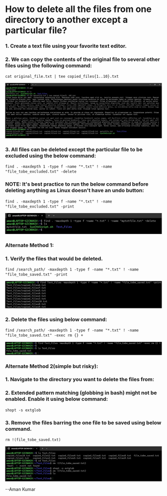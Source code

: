 # How to delete all the files from one directory to another except a particular file?

### 1. Create a text file using your favorite text editor.
### 2. We can copy the contents of the original file to several other files using the following command:
```
cat original_file.txt | tee copied_files{1..10}.txt 
```
![](https://github.com/amancs1422/Practice_Linux/blob/main/Images/Create_txt_file.jpg)<br>
### 3. All files can be deleted except the particular file to be excluded using the below command:
```
find . -maxdepth 1 -type f -name "*.txt" ! -name "file_tobe_excluded.txt" -delete
```
### NOTE: It's best practice to run the below command before deleting anything as Linux doesn't have an undo button:
```
find . -maxdepth 1 -type f -name "*.txt" ! -name "file_tobe_excluded.txt" -print
```
![](https://github.com/amancs1422/Practice_Linux/blob/main/Images/Del_files_excl_one.jpg)<br>
### Alternate Method 1:
### 1. Verify the files that would be deleted.
```
find /search_path/ -maxdepth 1 -type f -name "*.txt" ! -name "file_tobe_saved.txt" -print
```
![](https://github.com/amancs1422/Practice_Linux/blob/main/Images/PrintAlt_Del_files_excl_one.jpg)<br>
### 2. Delete the files using below command:
```
find /search_path/ -maxdepth 1 -type f -name "*.txt" ! -name "file_tobe_saved.txt" -exec rm {} +
```
![](https://github.com/amancs1422/Practice_Linux/blob/main/Images/Alt_Del_files_excl_one.jpg)<br>
### Alternate Method 2(simple but risky):
### 1. Navigate to the directory you want to delete the files from:
### 2. Extended pattern matching (globbing in bash) might not be enabled. Enable it using below command:
```
shopt -s extglob
```
### 3. Remove the files barring the one file to be saved using below command.
```
rm !(file_tobe_saved.txt)
```
![](https://github.com/amancs1422/Practice_Linux/blob/main/Images/2_Del_files_excl_one.jpg)<br>

--Aman Kumar
